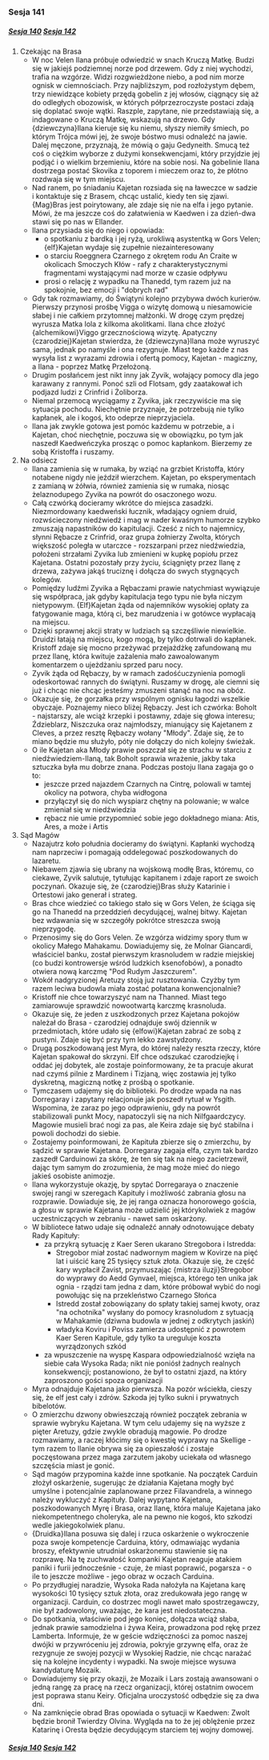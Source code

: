 ### Sesja 141

##### [Sesja 140](#sesja-140) [Sesja 142](#sesja-142)

1. Czekając na Brasa
    - W noc Velen Ilana próbuje odwiedzić w snach Kruczą Matkę. Budzi się w jakiejś podziemnej norze pod drzewem. Gdy z niej wychodzi, trafia na wzgórze. Widzi rozgwieżdżone niebo, a pod nim morze ognisk w ciemnościach. Przy najbliższym, pod rozłożystym dębem, trzy niewidzące kobiety przędą gobelin z jej włosów, ciągnący się aż do odległych obozowisk, w których półprzezroczyste postaci zdają się doplatać swoje wątki. Raszple, zapytane, nie przedstawiają się, a indagowane o Kruczą Matkę, wskazują na drzewo. Gdy {dziewczyna}Ilana kieruje się ku niemu, słyszy niemiły śmiech, po którym Trójca mówi jej, że swoje bóstwo musi odnaleźć na jawie. Dalej męczone, przyznają, że mówią o gaju Gedyneith. Smucą też coś o ciężkim wyborze z dużymi konsekwencjami, który przyjdzie jej podjąć i o wielkim brzemieniu, które na sobie nosi. Na gobelinie Ilana dostrzega postać Skovika z toporem i mieczem oraz to, że płótno rozdwaja się w tym miejscu.
    - Nad ranem, po śniadaniu Kajetan rozsiada się na ławeczce w sadzie i kontaktuje się z Brasem, chcąc ustalić, kiedy ten się zjawi. {Mag}Bras jest poirytowany, ale zdaje się nie na elfa i jego pytanie. Mówi, że ma jeszcze coś do załatwienia w Kaedwen i za dzień-dwa stawi się po nas w Ellander.
    - Ilana przysiada się do niego i opowiada:
        - o spotkaniu z bardką i jej ryżą, urokliwą asystentką w Gors Velen; {elf}Kajetan wydaje się zupełnie niezainteresowany
        - o starciu Roeggnera Czarnego z okrętem rodu An Craite w okolicach Smoczych Kłów - rafy z charakterystycznymi fragmentami wystającymi nad morze w czasie odpływu
        - prosi o relację z wypadku na Thanedd, tym razem już na spokojnie, bez emocji i "dobrych rad"
    - Gdy tak rozmawiamy, do Świątyni kolejno przybywa dwóch kurierów. Pierwszy przynosi prośbę Vigga o wizytę domową u niesamowicie słabej i nie całkiem przytomnej małżonki. W drogę czym prędzej wyrusza Matka Iola z kilkoma akolitkami. Ilana chce złożyć {alchemikowi}Viggo grzecznościową wizytę. Apatyczny {czarodziej}Kajetan stwierdza, że {dziewczyna}Ilana może wyruszyć sama, jednak po namyśle i ona rezygnuje. Miast tego każde z nas wysyła list z wyrazami zdrowia i ofertą pomocy, Kajetan - magiczny, a Ilana - poprzez Matkę Przełożoną.
    - Drugim posłańcem jest nikt inny jak Zyvik, wołający pomocy dla jego karawany z rannymi. Ponoć szli od Flotsam, gdy zaatakował ich podjazd ludzi z Crinfrid i Żoliborza.
    - Niemal przemocą wyciągamy z Zyvika, jak rzeczywiście ma się sytuacja pochodu. Niechętnie przyznaje, że potrzebują nie tylko kapłanek, ale i kogoś, kto odeprze nieprzyjaciela.
    - Ilana jak zwykle gotowa jest pomóc każdemu w potrzebie, a i Kajetan, choć niechętnie, poczuwa się w obowiązku, po tym jak naszedł Kaedweńczyka prosząc o pomoc kapłankom. Bierzemy ze sobą Kristoffa i ruszamy.
2. Na odsiecz
    - Ilana zamienia się w rumaka, by wziąć na grzbiet Kristoffa, który notabene nigdy nie jeździł wierzchem. Kajetan, po eksperymentach z zamianą w żółwia, również zamienia się w rumaka, niosąc żelaznodupego Zyvika na powrót do osaczonego wozu.
    - Całą czwórką docieramy wkrótce do miejsca zasadzki. Niezmordowany kaedweński łucznik, władający ogniem druid, rozwścieczony niedźwiedź i mag w nader kwaśnym humorze szybko zmuszają napastników do kapitulacji. Cześć z nich to najemnicy, słynni Rębacze z Crinfrid, oraz grupa żołnierzy Zwolta, których większość poległa w utarczce - rozszarpani przez niedźwiedzia, położeni strzałami Zyvika lub zmienieni w kupkę popiołu przez Kajetana. Ostatni pozostały przy życiu, ściągnięty przez Ilanę z drzewa, zażywa jakąś truciznę i dołącza do swych stygnących kolegów.
    - Pomiędzy ludźmi Zyvika a Rębaczami prawie natychmiast wywiązuje się współpraca, jak gdyby kapitulacja tego typu nie była niczym nietypowym. {Elf}Kajetan żąda od najemników wysokiej opłaty za fatygowanie maga, którą ci, bez marudzenia i w gotówce wypłacają na miejscu.
    - Dzięki sprawnej akcji straty w ludziach są szczęśliwie niewielkie. Druidzi łatają na miejscu, kogo mogą, by tylko dotrwali do kapłanek. Kristoff zdaje się mocno przeżywać przejażdżkę zafundowaną mu przez Ilanę, która kwituje zażalenia mało zawoalowanym komentarzem o ujeżdżaniu sprzed paru nocy.
    - Zyvik żąda od Rębaczy, by w ramach zadośćuczynienia pomogli odeskortować rannych do świątyni. Ruszamy w drogę, ale ciemni się już i chcąc nie chcąc jesteśmy zmuszeni stanąć na noc na obóz.
    - Okazuje się, że gorzałka przy wspólnym ognisku łagodzi wszelkie obyczaje. Poznajemy nieco bliżej Rębaczy. Jest ich czwórka: Boholt - najstarszy, ale wciąż krzepki i postawny, zdaje się głowa interesu; Ździeblarz, Niszczuka oraz najmłodszy, mianujący się Kajetanem z Cleves, a przez resztę Rębaczy wołany "Młody". Zdaje się, że to miano będzie mu służyło, póty nie dołączy do nich kolejny świeżak.
    - O ile Kajetan aka Młody prawie poszczał się ze strachu w starciu z niedźwiedziem-Ilaną, tak Boholt sprawia wrażenie, jakby taka sztuczka była mu dobrze znana. Podczas postoju Ilana zagaja go o to:
        - jeszcze przed najazdem Czarnych na Cintrę, polowali w tamtej okolicy na potwora, chyba widłogona
        - przyłączył się do nich wyspiarz chętny na polowanie; w walce zmieniał się w niedźwiedzia
        - rębacz nie umie przypomnieć sobie jego dokładnego miana: Atis, Ares, a może i Artis
3. Sąd Magów
    - Nazajutrz koło południa docieramy do świątyni. Kapłanki wychodzą nam naprzeciw i pomagają oddelegować poszkodowanych do lazaretu.
    - Niebawem zjawia się ubrany na wojskową modłę Bras, któremu, co ciekawe, Zyvik salutuje, tytułując kapitanem i zdaje raport ze swoich poczynań. Okazuje się, że {czarodziej}Bras służy Katarinie i Ortestowi jako generał i strateg.
    - Bras chce wiedzieć co takiego stało się w Gors Velen, że ściąga się go na Thanedd na przeddzień decydującej, walnej bitwy. Kajetan bez wdawania się w szczegóły pokrótce streszcza swoją nieprzygodę.
    - Przenosimy się do Gors Velen. Ze wzgórza widzimy spory tłum w okolicy Małego Mahakamu. Dowiadujemy się, że Molnar Giancardi, właściciel banku, został pierwszym krasnoludem w radzie miejskiej (co budzi kontrowersje wśród ludzkich ksenofobów), a ponadto otwiera nową karczmę "Pod Rudym Jaszczurem".
    - Wokół nadgryzionej Aretuzy stoją już rusztowania. Czyżby tym razem leciwa budowla miała zostać połatana konwencjonalnie?
    - Kristoff nie chce towarzyszyć nam na Thanned. Miast tego zamiarowuje sprawdzić nowootwartą karczmę krasnoluda.
    - Okazuje się, że jeden z uszkodzonych przez Kajetana pokojów należał do Brasa - czarodziej odnajduje swój dziennik w przedmiotach, które udało się {elfowi}Kajetan zabrać ze sobą z pustyni. Zdaje się być przy tym lekko zawstydzony.
    - Drugą poszkodowaną jest Myra, do której należy reszta rzeczy, które Kajetan spakował do skrzyni. Elf chce odszukać czarodziejkę i oddać jej dobytek, ale zostaje poinformowany, że ta pracuje akurat nad czymś pilnie z Mardinem i Tizjaną, więc zostawia jej tylko dyskretną, magiczną notkę z prośbą o spotkanie.
    - Tymczasem udajemy się do biblioteki. Po drodze wpada na nas Dorregaray i zapytany relacjonuje jak poszedł rytuał w Ysgith. Wspomina, że zaraz po jego odprawieniu, gdy na powrót stabilizowali punkt Mocy, napatoczyli się na nich Nilfgaardczycy. Magowie musieli brać nogi za pas, ale Keira zdaje się być stabilna i powoli dochodzi do siebie.
    - Zostajemy poinformowani, że Kapituła zbierze się o zmierzchu, by sądzić w sprawie Kajetana. Dorregaray zagaja elfa, czym tak bardzo zaszedł Carduinowi za skórę, że ten się tak na niego zacietrzewił, dając tym samym do zrozumienia, że mag może mieć do niego jakieś osobiste animozje.
    - Ilana wykorzystuje okazję, by spytać Dorregaraya o znaczenie swojej rangi w szeregach Kapituły i możliwość zabrania głosu na rozprawie. Dowiaduje się, że jej ranga oznacza honorowego gościa, a głosu w sprawie Kajetana może udzielić jej którykolwiek z magów uczestniczących w zebraniu - nawet sam oskarżony.
    - W bibliotece łatwo udaje się odnaleźć annały odnotowujące debaty Rady Kapituły:
        - za przykrą sytuację z Kaer Seren ukarano Stregobora i Istredda:
            - Stregobor miał zostać nadwornym magiem w Kovirze na pięć lat i uiścić karę 25 tysięcy sztuk złota. Okazuje się, że część kary wypłacił Zavist, przymuszając {mistrza iluzji}Stregobor do wyprawy do Aedd Gynvael, miejsca, którego ten unika jak ognia - rządzi tam jedna z dam, które próbował wybić do nogi powołując się na przekleństwo Czarnego Słońca
            - Istredd został zobowiązany do spłaty takiej samej kwoty, oraz "na ochotnika" wysłany do pomocy krasnoludom z sytuacją w Mahakamie (dziwna budowla w jednej z odkrytych jaskiń)
            - władyka Koviru i Poviss zamierza udostępnić z powrotem Kaer Seren Kapitule, gdy tylko ta ureguluje koszta wyrządzonych szkód
        - za wpuszczenie na wyspę Kaspara odpowiedzialność wzięła na siebie cała Wysoka Rada; nikt nie poniósł żadnych realnych konsekwencji; postanowiono, że był to ostatni zjazd, na który zaproszono gości spoza organizacji
    - Myra odnajduje Kajetana jako pierwsza. Na pozór wściekła, cieszy się, że elf jest cały i zdrów. Szkoda jej tylko sukni i prywatnych bibelotów.
    - O zmierzchu dzwony obwieszczają również początek zebrania w sprawie wybryku Kajetana. W tym celu udajemy się na wyższe z pięter Aretuzy, gdzie zwykle obradują magowie. Po drodze rozmawiamy, a raczej kłócimy się o kwestię wyprawy na Skellige - tym razem to Ilanie obrywa się za opieszałość i zostaje poczęstowana przez maga zarzutem jakoby uciekała od własnego szczęścia miast je gonić.
    - Sąd magów przypomina każde inne spotkanie. Na początek Carduin złożył oskarżenie, sugerując że działania Kajetana mogły być umyślne i potencjalnie zaplanowane przez Filavandrela, a winnego należy wykluczyć z Kapituły. Dalej wypytano Kajetana, poszkodowanych Myrę i Brasa, oraz Ilanę, która maluje Kajetana jako niekompetentnego choleryka, ale na pewno nie kogoś, kto szkodzi wedle jakiegokolwiek planu.
    - {Druidka}Ilana posuwa się dalej i rzuca oskarżenie o wykroczenie poza swoje kompetencje Carduina, który, odmawiając wydania broszy, efektywnie utrudniał oskarżonemu stawienie się na rozprawę. Na tę zuchwałość kompanki Kajetan reaguje atakiem paniki i furii jednocześnie - czuje, że miast poprawić, pogarsza - o ile to jeszcze możliwe - jego obraz w oczach Carduina.
    - Po przydługiej naradzie, Wysoka Rada nałożyła na Kajetana karę wysokości 10 tysięcy sztuk złota, oraz zredukowała jego rangę w organizacji. Carduin, co dostrzec mogli nawet mało spostrzegawczy, nie był zadowolony, uważając, że kara jest niedostateczna.
    - Do spotkania, właściwie pod jego koniec, dołącza wciąż słaba, jednak prawie samodzielna i żywa Keira, prowadzona pod rękę przez Lamberta. Informuje, że w geście wdzięczności za pomoc naszej dwójki w przywróceniu jej zdrowia, pokryje grzywnę elfa, oraz że rezygnuje ze swojej pozycji w Wysokiej Radzie, nie chcąc narażać się na kolejne incydenty i wypadki. Na swoje miejsce wysuwa kandydaturę Mozaik.
    - Dowiadujemy się przy okazji, że Mozaik i Lars zostają awansowani o jedną rangę za pracę na rzecz organizacji, której ostatnim owocem jest poprawa stanu Keiry. Oficjalna uroczystość odbędzie się za dwa dni.
    - Na zamknięcie obrad Bras opowiada o sytuacji w Kaedwen: Zwolt będzie bronił Twierdzy Olvina. Wygląda na to że jej oblężenie przez Katarinę i Oresta będzie decydującym starciem tej wojny domowej.

##### [Sesja 140](#sesja-140) [Sesja 142](#sesja-142)
